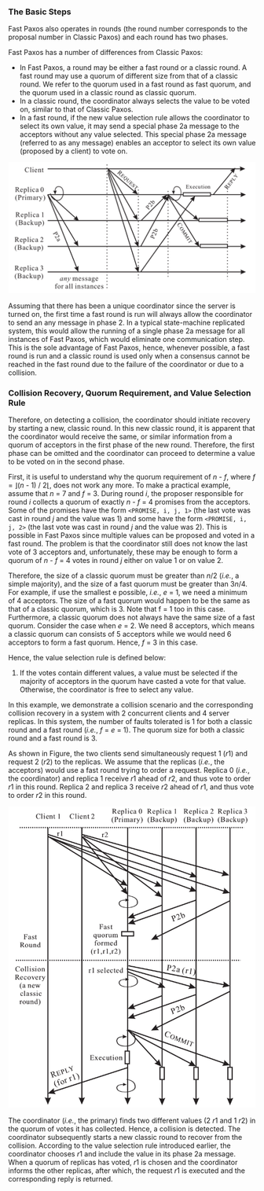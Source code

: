 ### The Basic Steps
Fast Paxos also operates in rounds (the round number corresponds to the proposal number in Classic Paxos) and each round has two phases.

Fast Paxos has a number of differences from Classic Paxos:
- In Fast Paxos, a round may be either a fast round or a classic round. A fast round may use a quorum of different size from that of a classic round. We refer to the quorum used in a fast round as fast quorum, and the quorum used in a classic round as classic quorum.
- In a classic round, the coordinator always selects the value to be voted on, similar to that of Classic Paxos.
- In a fast round, if the new value selection rule allows the coordinator to select its own value, it may send a special phase 2a message to the acceptors without any value selected. This special phase 2a message (referred to as any message) enables an acceptor to select its own value (proposed by a client) to vote on.

![Normal operation of (Multi-) Fast Paxos in a client-server system.](fast_paxos.png)

Assuming that there has been a unique coordinator since the server is turned on, the first time a fast round is run will always allow the coordinator to send an any message in phase 2. In a typical state-machine replicated system, this would allow the running of a single phase 2a message for all instances of Fast Paxos, which would eliminate one communication step. This is the sole advantage of Fast Paxos, hence, whenever possible, a fast round is run and a classic round is used only when a consensus cannot be reached in the fast round due to the failure of the coordinator or due to a collision.

### Collision Recovery, Quorum Requirement, and Value Selection Rule
Therefore, on detecting a collision, the coordinator should initiate recovery by starting a new, classic round. In this new classic round, it is apparent that the coordinator would receive the same, or similar information from a quorum of acceptors in the first phase of the new round. Therefore, the first phase can be omitted and the coordinator can proceed to determine a value to be voted on in the second phase.

First, it is useful to understand why the quorum requirement of *n* - *f*, where *f* = ⌋(*n* - 1) / 2⌊, does not work any more. To make a practical example, assume that *n* = 7 and *f* = 3. During round *i*, the proposer responsible for round *i* collects a quorum of exactly *n* - *f* = 4 promises from the acceptors. Some of the promises have the form `<PROMISE, i, j, 1>` (the last vote was cast in round *j* and the value was 1) and some have the form `<PROMISE, i, j, 2>` (the last vote was cast in round *j* and the value was 2). This is possible in Fast Paxos since multiple values can be proposed and voted in a fast round. The problem is that the coordinator still does not know the last vote of 3 acceptors and, unfortunately, these may be enough to form a quorum of *n* - *f* = 4 votes in round *j* either on value 1 or on value 2.

Therefore, the size of a classic quorum must be greater than *n*/2 (*i.e.*, a simple majority), and the size of a fast quorum must be greater than 3*n*/4. For example, if use the smallest e possible, *i.e.*, *e* = 1, we need a minimum of 4 acceptors. The size of a fast quorum would happen to be the same as that of a classic quorum, which is 3. Note that f = 1 too in this case. Furthermore, a classic quorum does not always have the same size of a fast quorum. Consider the case when *e* = 2. We need 8 acceptors, which means a classic quorum can consists of 5 acceptors while we would need 6 acceptors to form a fast quorum. Hence, *f* = 3 in this case.

Hence, the value selection rule is defined below:
1. If the votes contain different values, a value must be selected if the majority of acceptors in the quorum have casted a vote for that value. Otherwise, the coordinator is free to select any value.

In this example, we demonstrate a collision scenario and the corresponding collision recovery in a system with 2 concurrent clients and 4 server replicas. In this system, the number of faults tolerated is 1 for both a classic round and a fast round (*i.e.*, *f* = *e* = 1). The quorum size for both a classic round and a fast round is 3.

As shown in Figure, the two clients send simultaneously request 1 (*r*1) and request 2 (*r*2) to the replicas. We assume that the replicas (*i.e.*, the acceptors) would use a fast round trying to order a request. Replica 0 (*i.e.*, the coordinator) and replica 1 receive *r*1 ahead of *r*2, and thus vote to order *r*1 in this round. Replica 2 and replica 3 receive *r*2 ahead of *r*1, and thus vote to order *r*2 in this round.

![Collision recovery in an example system.](fast_paxos_collision_recovery.png)

The coordinator (*i.e.*, the primary) finds two different values (2 *r*1 and 1 *r*2) in the quorum of votes it has collected. Hence, a collision is detected. The coordinator subsequently starts a new classic round to recover from the collision. According to the value selection rule introduced earlier, the coordinator chooses *r*1 and include the value in its phase 2a message. When a quorum of replicas has voted, *r*1 is chosen and the coordinator informs the other replicas, after which, the request *r*1 is executed and the corresponding reply is returned.
